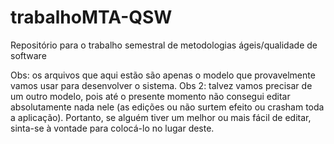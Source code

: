 ﻿# trabalhoMTA-QSW
Repositório para o trabalho semestral de metodologias ágeis/qualidade de software

Obs: os arquivos que aqui estão são apenas o modelo que provavelmente vamos usar para desenvolver o sistema.
Obs 2: talvez vamos precisar de um outro modelo, pois até o presente momento não consegui editar absolutamente nada nele (as edições ou não surtem efeito ou crasham toda a aplicação). Portanto, se alguém tiver um melhor ou mais fácil de editar, sinta-se à vontade para colocá-lo no lugar deste.